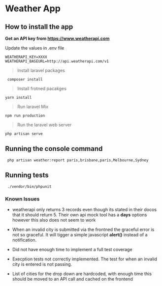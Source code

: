 # Weather App

## How to install the app

**Get an API key from https://www.weatherapi.com**

Update the values in .env file
```
WEATHERAPI_KEY=XXXX
WEATHERAPI_BASEURL=http://api.weatherapi.com/v1
```

> Install laravel packages
>
`` composer install``

> Install frotned pacakges
> 
``yarn install``

> Run laravel Mix
>
``npm run production``

> Run the laravel web server
>
``php artisan serve``

## Running the console command 
`` php artisan weather:report paris,brisbane,paris,Melbourne,Sydney``

## Running tests
`` ./vendor/bin/phpunit``

### Known Issues
- weatherapi only returns 3 records even though its stated in their docos that it should return 5.
Their own api mock tool has a **days** options however this also does not seem to work

- When an invalid city is submitted via the frontned the graceful error is not so graceful. 
It will tigger a simple javascript **alert()** instead of a notification. 

- Did not have enough time to implement a full test coverage
- Execption tests not correctly implemented. The test for when an invalid city is entered is 
not passing.

- List of cities for the drop down are hardcoded, with enough time this should be moved to an API call and cached on
the frontend 
 

